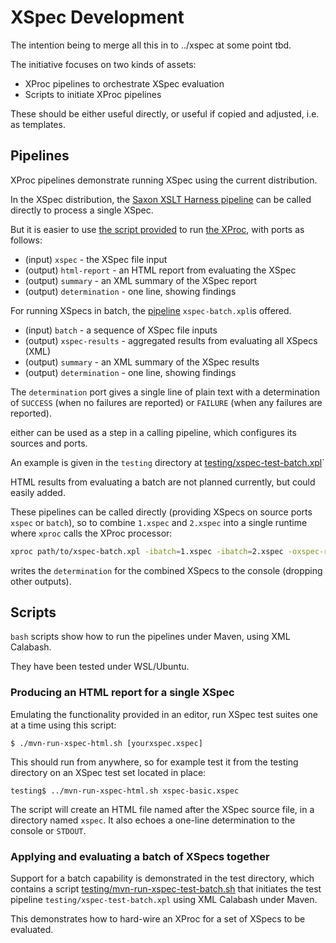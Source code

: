 # XSpec Development

The intention being to merge all this in to ../xspec at some point tbd.

The initiative focuses on two kinds of assets:

- XProc pipelines to orchestrate XSpec evaluation
- Scripts to initiate XProc pipelines

These should be either useful directly, or useful if copied and adjusted, i.e. as templates.

## Pipelines

XProc pipelines demonstrate running XSpec using the current distribution.

In the XSpec distribution, the [Saxon XSLT Harness pipeline](../xspec/src/harnesses/saxon/saxon-xslt-harness.xproc) can be called directly to process a single XSpec.

But it is easier to use [the script provided](mvn-run-xspec-html.sh) to run [the XProc](xspec-single.xpl), with ports as follows:

- (input) `xspec` - the XSpec file input
- (output) `html-report` - an HTML report from evaluating the XSpec
- (output) `summary` - an XML summary of the XSpec report
- (output) `determination` - one line, showing findings

For running XSpecs in batch, the [pipeline](xspec-batch.xpl) `xspec-batch.xpl`is offered.

- (input) `batch` - a sequence of XSpec file inputs
- (output) `xspec-results` - aggregated results from evaluating all XSpecs (XML)
- (output) `summary` - an XML summary of the XSpec results
- (output) `determination` - one line, showing findings

The `determination` port gives a single line of plain text with a determination of `SUCCESS` (when no failures are reported) or `FAILURE` (when any failures are reported).

either can be used as a step in a calling pipeline, which configures its sources and ports.

An example is given in the `testing` directory at [testing/xspec-test-batch.xpl](testing/xspec-test-batch.xpl)`

HTML results from evaluating a batch are not planned currently, but could easily added.

These pipelines can be called directly (providing XSpecs on source ports `xspec` or `batch`), so to combine `1.xspec` and `2.xspec` into a single runtime where `xproc` calls the XProc processor:

```bash
xproc path/to/xspec-batch.xpl -ibatch=1.xspec -ibatch=2.xspec -oxspec-results=/dev/null -osummary=/dev/null
```

writes the `determination` for the combined XSpecs to the console (dropping other outputs).

## Scripts

`bash` scripts show how to run the pipelines under Maven, using XML Calabash.

They have been tested under WSL/Ubuntu.

### Producing an HTML report for a single XSpec

Emulating the functionality provided in an editor, run XSpec test suites one at a time using this script:

```
$ ./mvn-run-xspec-html.sh [yourxspec.xspec]
```

This should run from anywhere, so for example test it from the testing directory on an XSpec test set located in place:

```
testing$ ../mvn-run-xspec-html.sh xspec-basic.xspec
```

The script will create an HTML file named after the XSpec source file, in a directory named `xspec`. It also echoes a one-line determination to the console or `STDOUT`.

### Applying and evaluating a batch of XSpecs together

Support for a batch capability is demonstrated in the test directory, which contains a script [testing/mvn-run-xspec-test-batch.sh](testing/mvn-run-xspec-test-batch.sh) that initiates the test pipeline `testing/xspec-test-batch.xpl` using XML Calabash under Maven.

This demonstrates how to hard-wire an XProc for a set of XSpecs to be evaluated.

